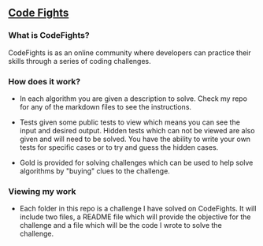 ## [Code Fights](https://codefights.com)

### What is CodeFights?
CodeFights is as an online community where developers can practice their skills through a series of coding challenges.

### How does it work?
- In each algorithm you are given a description to solve. Check my repo for any of the markdown files to see the instructions.

- Tests given some public tests to view which means you can see the input and desired output. Hidden tests which can not be viewed are also given and will need to be solved. You have the ability to write your own tests for specific cases or to try and guess the hidden cases.

- Gold is provided for solving challenges which can be used to help solve algorithms by "buying" clues to the challenge.

### Viewing my work
- Each folder in this repo is a challenge I have solved on CodeFights. It will include two files, a README file which will provide the objective for the challenge and a file which will be the code I wrote to solve the challenge.
